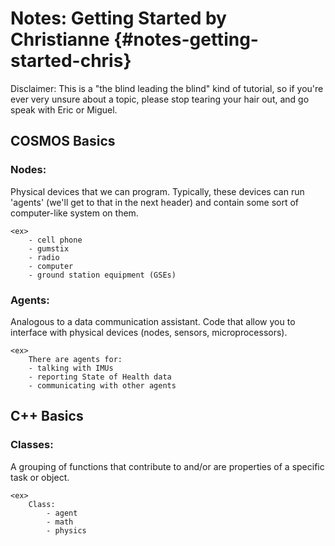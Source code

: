 Notes: Getting Started by Christianne {#notes-getting-started-chris}
=====================================

Disclaimer: This is a "the blind leading the blind" kind of tutorial, so if you're ever very unsure about a topic, please stop tearing your hair out, and go speak with Eric or Miguel.

## COSMOS Basics

### Nodes: 
Physical devices that we can program. Typically, these devices can run 'agents' (we'll get to that in the next header) and contain some sort of computer-like system on them. 
	
	<ex>
		- cell phone
		- gumstix
		- radio
		- computer
		- ground station equipment (GSEs)

### Agents:
Analogous to a data communication assistant.
Code that allow you to interface with physical devices (nodes, sensors, microprocessors).	
	
	<ex>
		There are agents for:
		- talking with IMUs
		- reporting State of Health data
		- communicating with other agents

## C++ Basics

### Classes:
A grouping of functions that contribute to and/or are properties of a specific task or object.
	
	<ex>
		Class:
			- agent
			- math
			- physics
			

